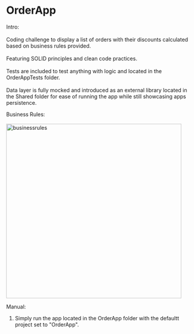 # OrderApp

Intro:
<br/>
<br/>
Coding challenge to display a list of orders with their discounts calculated based on business rules provided.
<br/>
<br/>
Featuring SOLID principles and clean code practices.
<br/>
<br/>
Tests are included to test anything with logic and located in the OrderAppTests folder.
<br/>
<br/>
Data layer is fully mocked and introduced as an external library located in the Shared folder for ease of running the app while still showcasing apps persistence.

Business Rules:
<br/>
<br/>
<img width="469" alt="businessrules" src="https://github.com/user-attachments/assets/87ab4f32-7ac8-46ac-ad38-3fa941b1f44c" />

Manual:

1. Simply run the app located in the OrderApp folder with the defaultt project set to "OrderApp".
